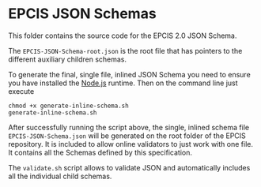 # EPCIS JSON Schemas

This folder contains the source code for the EPCIS 2.0 JSON Schema. 

The `EPCIS-JSON-Schema-root.json` is the root file that has pointers to the different auxiliary children schemas. 

To generate the final, single file, inlined JSON Schema you need to ensure you have installed the [Node.js](https://nodejs.org/en/download/) runtime. Then on the command line just execute

```
chmod +x generate-inline-schema.sh
generate-inline-schema.sh
```

After successfully running the script above, the single, inlined schema file `EPCIS-JSON-Schema.json` will be generated on the root folder of the EPCIS repository. It is included to allow online validators to just work with one file. It contains all the Schemas defined by this specification. 

The `validate.sh` script allows to validate JSON and automatically includes all the individual child schemas. 
